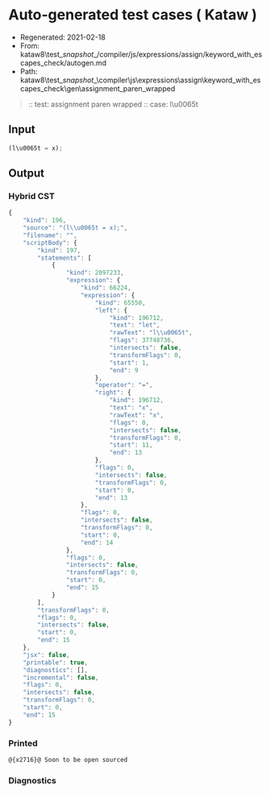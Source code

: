 # Auto-generated test cases ( Kataw )
- Regenerated: 2021-02-18
- From: kataw8\test\__snapshot__/compiler/js/expressions/assign/keyword_with_escapes_check/autogen.md
- Path: kataw8\test\__snapshot__\compiler\js\expressions\assign\keyword_with_escapes_check\gen\assignment_paren_wrapped
> :: test: assignment paren wrapped
> :: case: l\u0065t
## Input

`````js
(l\u0065t = x);
`````

## Output


### Hybrid CST


```javascript
{
    "kind": 196,
    "source": "(l\\u0065t = x);",
    "filename": "",
    "scriptBody": {
        "kind": 197,
        "statements": [
            {
                "kind": 2097233,
                "expression": {
                    "kind": 66224,
                    "expression": {
                        "kind": 65550,
                        "left": {
                            "kind": 196712,
                            "text": "let",
                            "rawText": "l\\u0065t",
                            "flags": 37748736,
                            "intersects": false,
                            "transformFlags": 0,
                            "start": 1,
                            "end": 9
                        },
                        "operator": "=",
                        "right": {
                            "kind": 196712,
                            "text": "x",
                            "rawText": "x",
                            "flags": 0,
                            "intersects": false,
                            "transformFlags": 0,
                            "start": 11,
                            "end": 13
                        },
                        "flags": 0,
                        "intersects": false,
                        "transformFlags": 0,
                        "start": 0,
                        "end": 13
                    },
                    "flags": 0,
                    "intersects": false,
                    "transformFlags": 0,
                    "start": 0,
                    "end": 14
                },
                "flags": 0,
                "intersects": false,
                "transformFlags": 0,
                "start": 0,
                "end": 15
            }
        ],
        "transformFlags": 0,
        "flags": 0,
        "intersects": false,
        "start": 0,
        "end": 15
    },
    "jsx": false,
    "printable": true,
    "diagnostics": [],
    "incremental": false,
    "flags": 0,
    "intersects": false,
    "transformFlags": 0,
    "start": 0,
    "end": 15
}
```

### Printed


```javascript
@{x2716}@ Soon to be open sourced
```

### Diagnostics


```javascript

```

